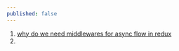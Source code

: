 ```yaml
---
published: false
---
```

1. [why do we need middlewares for async flow in redux](http://stackoverflow.com/questions/34570758/why-do-we-need-middleware-for-async-flow-in-redux)
2.